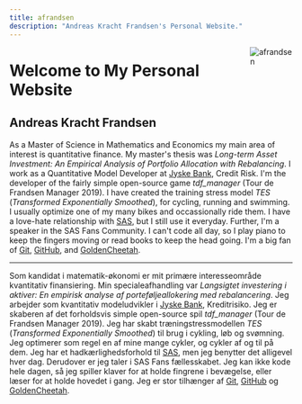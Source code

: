 ```yaml
---
title: afrandsen
description: "Andreas Kracht Frandsen's Personal Website."
---
```


[<img src="/images/logo.svg" style="max-width:15%;min-width:40px;float:right;" alt="afrandsen" />](https://afrandsen.rbind.io)

# Welcome to My Personal Website

## Andreas Kracht Frandsen

As a Master of Science in Mathematics and Economics my main area of interest is quantitative finance. My master's thesis was *Long-term Asset Investment: An Empirical Analysis of Portfolio Allocation with Rebalancing*. I work as a Quantitative Model Developer at [Jyske Bank](https://www.jyskebank.dk/), Credit Risk. I'm the developer of the fairly simple open-source game *tdf_manager* (Tour de Frandsen Manager 2019). I have created the training stress model *TES* (*Transformed Exponentially Smoothed*), for cycling, running and swimming. I usually optimize one of my many bikes and occassionally ride them. I have a love-hate relationship with [SAS](https://www.sas.com/en_us/home.html), but I still use it everyday. Further, I'm a speaker in the SAS Fans Community. I can't code all day, so I play piano to keep the fingers moving or read books to keep the head going. I'm a big fan of [Git](https://git-scm.com/), [GitHub](https://github.com/), and [GoldenCheetah](https://www.goldencheetah.org/).

<hr class="rule">

Som kandidat i matematik-økonomi er mit primære interesseområde kvantitativ finansiering. Min specialeafhandling var *Langsigtet investering i aktiver: En empirisk analyse af porteføljeallokering med rebalancering*. Jeg arbejder som kvantitativ modeludvikler i [Jyske Bank](https://www.jyskebank.dk/), Kreditrisiko. Jeg er skaberen af det forholdsvis simple open-source spil *tdf_manager* (Tour de Frandsen Manager 2019). Jeg har skabt træningstressmodellen *TES* (*Transformed Exponentially Smoothed*) til brug i cykling, løb og svømning. Jeg optimerer som regel en af mine mange cykler, og cykler af og til på dem. Jeg har et hadkærlighedsforhold til [SAS](https://www.sas.com/en_us/home.html), men jeg benytter det alligevel hver dag. Derudover er jeg taler i SAS Fans fællesskabet. Jeg kan ikke kode hele dagen, så jeg spiller klaver for at holde fingrene i bevægelse, eller læser for at holde hovedet i gang. Jeg er stor tilhænger af [Git](https://git-scm.com/), [GitHub](https://github.com/) og [GoldenCheetah](https://www.goldencheetah.org/).
